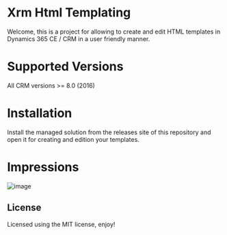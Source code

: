# Xrm Html Templating
Welcome, this is a project for allowing to create and edit HTML templates in Dynamics 365 CE / CRM in a user friendly manner.

# Supported Versions
All CRM versions >= 8.0 (2016)

# Installation
Install the managed solution from the releases site of this repository and open it for creating and edition your templates.

# Impressions
![image](https://user-images.githubusercontent.com/4287938/47609785-d969fa80-da45-11e8-8ad5-50f99440c069.png)

## License
Licensed using the MIT license, enjoy!
